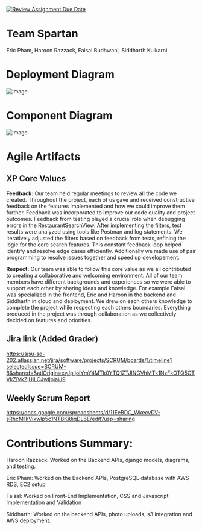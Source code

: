 [![Review Assignment Due Date](https://classroom.github.com/assets/deadline-readme-button-22041afd0340ce965d47ae6ef1cefeee28c7c493a6346c4f15d667ab976d596c.svg)](https://classroom.github.com/a/nqsiO_r4)

# Team Spartan

Eric Pham, Haroon Razzack, Faisal Budhwani, Siddharth Kulkarni

# Deployment Diagram

![image](https://github.com/user-attachments/assets/d7c9478f-9205-497d-bef9-091ff2e9f485)

# Component Diagram

![image](https://github.com/user-attachments/assets/de88258e-0193-40b4-96fa-75495f29b2b0)

# Agile Artifacts

## XP Core Values

**Feedback:**
Our team held regular meetings to review all the code we created. Throughout the project, each of us gave and received constructive feedback on the features implemented and how we could improve them further. Feedback was incorporated to improve our code quality and project outcomes. Feedback from testing played a crucial role when debugging errors in the RestaurantSearchView. After implementing the filters, test results were analyzed using tools like Postman and log statements. We iteratively adjusted the filters based on feedback from tests, refining the logic for the core search features. This constant feedback loop helped identify and resolve edge cases efficiently. Additionally we made use of pair programming to resolve issues together and speed up developement.

**Respect:**
Our team was able to follow this core value as we all contributed to creating a collaborative and welcoming environment. All of our team members have different backgrounds and experiences so we were able to support each other by sharing ideas and knowledge. For example Faisal was specialized in the frontend, Eric and Haroon in the backend and Siddharth in cloud and deployment. We drew on each others knowledge to complete the project while respecting each others boundaries. Everything produced in the project was through collaboration as we collectively decided on features and priorities.

## Jira link (Added Grader)

https://sjsu-se-202.atlassian.net/jira/software/projects/SCRUM/boards/1/timeline?selectedIssue=SCRUM-8&shared=&atlOrigin=eyJpIjoiYmY4MTk0YTQ1ZTJlNGVhMTk1NzFkOTQ5OTVkZjVkZjUiLCJwIjoiaiJ9

## Weekly Scrum Report

https://docs.google.com/spreadsheets/d/11EeBDC_WkecvDV-sRhcM1kVixwlp5c1NTBKi8iqDL6E/edit?usp=sharing

# Contributions Summary:

Haroon Razzack: Worked on the Backend APIs, django models, diagrams, and testing.

Eric Pham: Worked on the Backend APIs, PostgreSQL database with AWS RDS, EC2 setup

Faisal: Worked on Front-End Implementation, CSS and Javascript Implementation and Validation

Siddharth: Worked on the backend APIs, photo uploads, s3 integration and AWS deployment.
